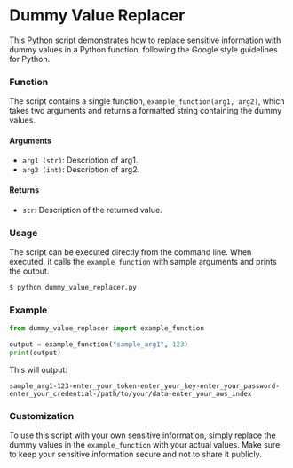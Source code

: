 # Dummy Value Replacer

This Python script demonstrates how to replace sensitive information with dummy values in a Python function, following the Google style guidelines for Python.

### Function

The script contains a single function, `example_function(arg1, arg2)`, which takes two arguments and returns a formatted string containing the dummy values.

#### Arguments

- `arg1 (str)`: Description of arg1.
- `arg2 (int)`: Description of arg2.

#### Returns

- `str`: Description of the returned value.

### Usage

The script can be executed directly from the command line. When executed, it calls the `example_function` with sample arguments and prints the output.

```bash
$ python dummy_value_replacer.py
```

### Example

```python
from dummy_value_replacer import example_function

output = example_function("sample_arg1", 123)
print(output)
```

This will output:

```
sample_arg1-123-enter_your_token-enter_your_key-enter_your_password-enter_your_credential-/path/to/your/data-enter_your_aws_index
```

### Customization

To use this script with your own sensitive information, simply replace the dummy values in the `example_function` with your actual values. Make sure to keep your sensitive information secure and not to share it publicly.